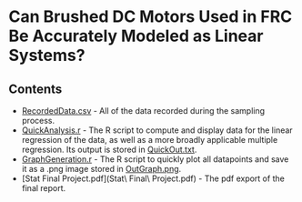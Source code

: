# Can Brushed DC Motors Used in FRC Be Accurately Modeled as Linear Systems?

## Contents
* [RecordedData.csv](RecordedData.csv) - All of the data recorded during the sampling process.
* [QuickAnalysis.r](QuickAnalysis.r) - The R script to compute and display data for the linear regression of the data, as well as a more broadly applicable multiple regression. Its output is stored in [QuickOut.txt](QuickOut.txt).
* [GraphGeneration.r](GraphGeneration.r) - The R script to quickly plot all datapoints and save it as a .png image stored in [OutGraph.png](OutGraph.png).
* [Stat Final Project.pdf](Stat\ Final\ Project.pdf) - The pdf export of the final report.